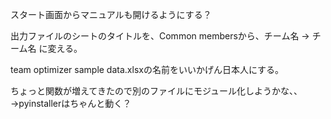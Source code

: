 スタート画面からマニュアルも開けるようにする？

出力ファイルのシートのタイトルを、Common membersから、チーム名 -> チーム名
に変える。

team optimizer sample data.xlsxの名前をいいかげん日本人にする。

ちょっと関数が増えてきたので別のファイルにモジュール化しようかな、、→pyinstallerはちゃんと動く？